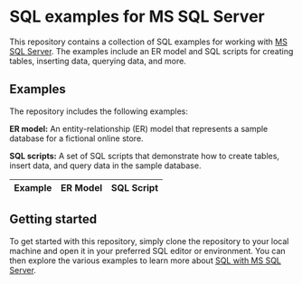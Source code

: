 # SQL examples for MS SQL Server

This repository contains a collection of SQL examples for working with [MS SQL Server](https://www.microsoft.com/en-us/sql-server/sql-server-downloads). The examples include an ER model and SQL scripts for creating tables, inserting data, querying data, and more.

## Examples

The repository includes the following examples:

**ER model:** An entity-relationship (ER) model that represents a sample database for a fictional online store.

**SQL scripts:** A set of SQL scripts that demonstrate how to create tables, insert data, and query data in the sample database.

|Example|ER Model|SQL Script|
|-------|--------|----------|

## Getting started

To get started with this repository, simply clone the repository to your local machine and open it in your preferred SQL editor or environment. You can then explore the various examples to learn more about [SQL with MS SQL Server](https://www.sqlservertutorial.net/).
